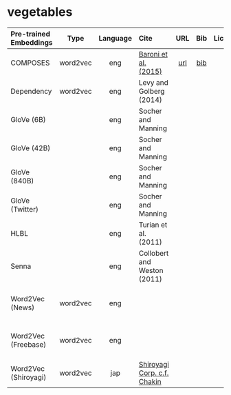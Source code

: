 # vegetables


| Pre-trained Embeddings | Type | Language | Cite | URL | Bib | License | Kaggle Dataset |
|:-|:-:|:-:|:-|:-:|:-:|:-:|:-|
| COMPOSES        | word2vec | eng | [Baroni et al. (2015)](http://clic.cimec.unitn.it/marco/publications/acl2014/baroni-etal-countpredict-acl2014.pdf) | [url](http://clic.cimec.unitn.it/composes/semantic-vectors.html) | [bib]() | | [vegetables-composes-embeddings)](https://www.kaggle.com/alvations/vegetables-composes-embeddings) |
| Dependency | word2vec | eng | Levy and Golberg (2014) | | | | [vegetables-dependency-embeddings]()|
| GloVe (6B)      |          | eng | Socher and Manning | | | | []()|
| GloVe (42B)     |          | eng | Socher and Manning | | | | []()|
| GloVe (840B)    |          | eng | Socher and Manning | | | | []()|
| GloVe (Twitter) |          | eng | Socher and Manning | | | | [vegetables-stanford-glove-twitter](https://www.kaggle.com/alvations/vegetables-stanford-glove-twitter)|
| HLBL            |          | eng | Turian et al. (2011) | | | | [vegetables-hlbl-embeddings](https://www.kaggle.com/alvations/vegetables-hlbl-embeddings) | 
| Senna           |          | eng | Collobert and Weston (2011)  | | | | [vegetables-senna-embeddings](https://www.kaggle.com/alvations/vegetables-senna-embeddings) |
| Word2Vec (News) | word2vec | eng |   | | | | ()[vegetables-senna-embeddings] |
| Word2Vec (Freebase) | word2vec | eng |   | | | | ()[vegetables-senna-embeddings] |
| Word2Vec (Shiroyagi) | word2vec | jap | [Shiroyagi Corp. c.f. Chakin](https://github.com/chakki-works/chakin) | | |  | [vegetables-shiroyagi-word2vec](https://www.kaggle.com/alvations/vegetables-shiroyagi-word2vec) | 

